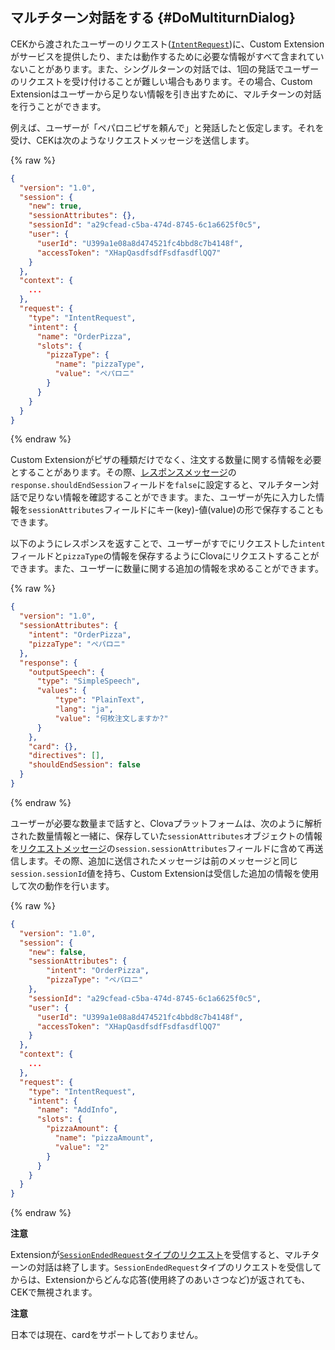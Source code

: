## マルチターン対話をする {#DoMultiturnDialog}

CEKから渡されたユーザーのリクエスト([`IntentRequest`](/CEK/Guides/Build_Custom_Extension.md#HandleIntentRequest))に、Custom Extensionがサービスを提供したり、または動作するために必要な情報がすべて含まれていないことがあります。また、シングルターンの対話では、1回の発話でユーザーのリクエストを受け付けることが難しい場合もあります。その場合、Custom Extensionはユーザーから足りない情報を引き出すために、マルチターンの対話を行うことができます。

例えば、ユーザーが「ペパロニピザを頼んで」と発話したと仮定します。それを受け、CEKは次のようなリクエストメッセージを送信します。

{% raw %}
```json
{
  "version": "1.0",
  "session": {
    "new": true,
    "sessionAttributes": {},
    "sessionId": "a29cfead-c5ba-474d-8745-6c1a6625f0c5",
    "user": {
      "userId": "U399a1e08a8d474521fc4bbd8c7b4148f",
      "accessToken": "XHapQasdfsdfFsdfasdflQQ7"
    }
  },
  "context": {
    ...
  },
  "request": {
    "type": "IntentRequest",
    "intent": {
      "name": "OrderPizza",
      "slots": {
        "pizzaType": {
          "name": "pizzaType",
          "value": "ペパロニ"
        }
      }
    }
  }
}
```
{% endraw %}

Custom Extensionがピザの種類だけでなく、注文する数量に関する情報を必要とすることがあります。その際、[レスポンスメッセージ](/CEK/References/CEK_API.md#CustomExtResponseMessage)の`response.shouldEndSession`フィールドを`false`に設定すると、マルチターン対話で足りない情報を確認することができます。また、ユーザーが先に入力した情報を`sessionAttributes`フィールドにキー(key)-値(value)の形で保存することもできます。

以下のようにレスポンスを返すことで、ユーザーがすでにリクエストした`intent`フィールドと`pizzaType`の情報を保存するようにClovaにリクエストすることができます。また、ユーザーに数量に関する追加の情報を求めることができます。

{% raw %}
```json
{
  "version": "1.0",
  "sessionAttributes": {
    "intent": "OrderPizza",
    "pizzaType": "ペパロニ"
  },
  "response": {
    "outputSpeech": {
      "type": "SimpleSpeech",
      "values": {
          "type": "PlainText",
          "lang": "ja",
          "value": "何枚注文しますか?"
      }
    },
    "card": {},
    "directives": [],
    "shouldEndSession": false
  }
}
```
{% endraw %}

ユーザーが必要な数量まで話すと、Clovaプラットフォームは、次のように解析された数量情報と一緒に、保存していた`sessionAttributes`オブジェクトの情報を[リクエストメッセージ](/CEK/References/CEK_API.md#CustomExtRequestMessage)の`session.sessionAttributes`フィールドに含めて再送信します。その際、追加に送信されたメッセージは前のメッセージと同じ`session.sessionId`値を持ち、Custom Extensionは受信した追加の情報を使用して次の動作を行います。

{% raw %}
```json
{
  "version": "1.0",
  "session": {
    "new": false,
    "sessionAttributes": {
        "intent": "OrderPizza",
        "pizzaType": "ペパロニ"
    },
    "sessionId": "a29cfead-c5ba-474d-8745-6c1a6625f0c5",
    "user": {
      "userId": "U399a1e08a8d474521fc4bbd8c7b4148f",
      "accessToken": "XHapQasdfsdfFsdfasdflQQ7"
    }
  },
  "context": {
    ...
  },
  "request": {
    "type": "IntentRequest",
    "intent": {
      "name": "AddInfo",
      "slots": {
        "pizzaAmount": {
          "name": "pizzaAmount",
          "value": "2"
        }
      }
    }
  }
}
```
{% endraw %}

<div class="danger">
  <p><strong>注意</strong></p>
  <p>Extensionが<a href="#HandleSessionEndedRequest"><code>SessionEndedRequest</code>タイプのリクエスト</a>を受信すると、マルチターンの対話は終了します。<code>SessionEndedRequest</code>タイプのリクエストを受信してからは、Extensionからどんな応答(使用終了のあいさつなど)が返されても、CEKで無視されます。</p>
</div>

<div class="danger">
  <p><strong>注意</strong></p>
  <p>日本では現在、cardをサポートしておりません。</p>
</div>
